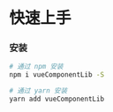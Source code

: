 # 快速上手

### 安装

```bash
# 通过 npm 安装
npm i vueComponentLib -S

# 通过 yarn 安装
yarn add vueComponentLib
```
